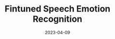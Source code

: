 ---
layout: page
title: "Fintuned Speech Emotion Recognition"
description: "Fine tuned a ResNet image classifer on the speech emotion recongition task."
date: 2023-04-09
redirect: "https://github.com/ahadjawaid/ser"
img: "assets/img/ser.png"
---